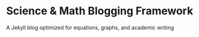 Science & Math Blogging Framework
=========================

A Jekyll blog optimized for equations, graphs, and academic writing